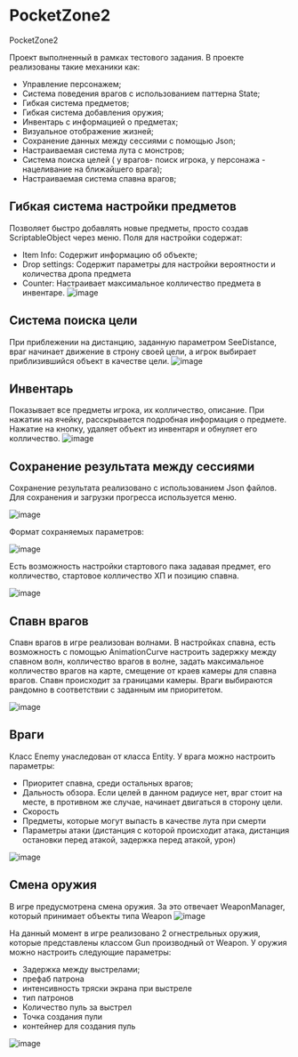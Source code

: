 # PocketZone2
PocketZone2

Проект выполненный в рамках тестового задания. В проекте реализованы такие механики как: 
- Управление персонажем;
- Система поведения врагов с использованием паттерна State;
- Гибкая система предметов;
- Гибкая система добавления оружия;
- Инвентарь с информацией о предметах;
- Визуальное отображение жизней;
- Сохранение данных между сессиями с помощью Json;
- Настраиваемая система лута с монстров;
- Система поиска целей ( у врагов- поиск игрока, у персонажа - нацеливание на ближайшего врага);
- Настраиваемая система спавна врагов;

## Гибкая система настройки предметов
Позволяет быстро добавлять новые предметы, просто создав ScriptableObject через меню. Поля для настройки содержат:
- Item Info: Содержит информацию об объекте;
- Drop settings: Содержит параметры для настройки вероятности и количества дропа предмета
- Counter: Настраивает максимальное колличество предмета в инвентаре.
![image](https://github.com/Xranitell/PocketZone2/assets/65007471/2016700f-9820-4a51-862d-051f773c5f70)

## Система поиска цели
При приблежении на дистанцию, заданную параметром SeeDistance, враг начинает движение в строну своей цели, а игрок выбирает приблизившийся объект в качестве цели.
![image](https://github.com/Xranitell/PocketZone2/assets/65007471/215fab5f-9cd9-4f8a-bad0-6a3b98a130b9)

## Инвентарь 
Показывает все предметы игрока, их колличество, описание. При нажатии на ячейку, расскрывается подробная информация о предмете. Нажатие на кнопку, удаляет объект из инвентаря и обнуляет его колличество.
![image](https://github.com/Xranitell/PocketZone2/assets/65007471/7f6e901f-59a5-4315-945b-1c511debcff5)

## Сохранение результата между сессиями
Сохранение результата реализовано с использованием Json файлов. Для сохранения и загрузки прогресса используется меню.

![image](https://github.com/Xranitell/PocketZone2/assets/65007471/29d269d8-4ba3-46cb-993d-c9345f9b7854)

Формат сохраняемых параметров:

![image](https://github.com/Xranitell/PocketZone2/assets/65007471/3c6e0c5f-8d74-4cd1-a3d8-54e969335e92)

Есть возможность настройки стартового пака задавая предмет, его колличество, стартовое колличество ХП и позицию спавна.

![image](https://github.com/Xranitell/PocketZone2/assets/65007471/7e6ca0bd-e63c-40fc-bf3d-5b734e940606)
## Спавн врагов 
Спавн врагов в игре реализован волнами. В настройках спавна, есть возможность с помощью AnimationCurve настроить задержку между спавном волн, колличество врагов в волне, задать максимальное колличество врагов на карте, смещение от краев камеры для спавна врагов. Спавн происходит за границами камеры. Враги выбираются рандомно в соответствии с заданным им приоритетом.

![image](https://github.com/Xranitell/PocketZone2/assets/65007471/9d99bc67-c2af-44e4-bfa4-24d1e18b6890)

## Враги
Класс Enemy унаследован от класса Entity. У врага можно настроить параметры:
- Приоритет спавна, среди остальных врагов;
- Дальность обзора. Если целей в данном радиусе нет, враг стоит на месте, в противном же случае, начинает двигаться в сторону цели.
- Скорость
- Предметы, которые могут выпасть в качестве лута при смерти
- Параметры атаки (дистанция с которой происходит атака, дистанция остановки перед атакой, задержка перед атакой, урон)

![image](https://github.com/Xranitell/PocketZone2/assets/65007471/3a6e27f9-bed7-41f2-9f33-c800e34b1dda)
## Смена оружия
В игре предусмотрена смена оружия. За это отвечает WeaponManager, который принимает объекты типа Weapon
![image](https://github.com/Xranitell/PocketZone2/assets/65007471/9cfd29cf-23f8-409b-a62c-1fa86bff17d4)

На данный момент в игре реализовано 2 огнестрельных оружия, которые представлены классом Gun производный от Weapon. У оружия можно настроить следующие параметры:
- Задержка между выстрелами;
- префаб патрона
- интенсивность тряски экрана при выстреле
- тип патронов
- Количество пуль за выстрел
- Точка создания пули
- контейнер для создания пуль

![image](https://github.com/Xranitell/PocketZone2/assets/65007471/0cc064f9-2f98-40ab-9569-053a827e26aa)



